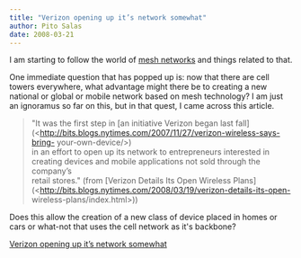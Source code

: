 ```yaml
---
title: "Verizon opening up it’s network somewhat"
author: Pito Salas
date: 2008-03-21
---
```




I am starting to follow the world of [mesh
networks](<http://del.icio.us/tag/meshnetworks>) and things related to that.

One immediate question that has popped up is: now that there are cell towers
everywhere, what advantage might there be to creating a new national or global
or mobile network based on mesh technology? I am just an ignoramus so far on
this, but in that quest, I came across this article.

> "It was the first step in [an initiative Verizon began last
> fall](<http://bits.blogs.nytimes.com/2007/11/27/verizon-wireless-says-bring-
> your-own-device/>)  
> in an effort to open up its network to entrepreneurs interested in  
> creating devices and mobile applications not sold through the company’s  
> retail stores." (from [Verizon Details Its Open Wireless
> Plans](<http://bits.blogs.nytimes.com/2008/03/19/verizon-details-its-open-
> wireless-plans/index.html>))

Does this allow the creation of a new class of device placed in homes or cars
or what-not that uses the cell network as it's backbone?


[Verizon opening up it’s network somewhat](None)
